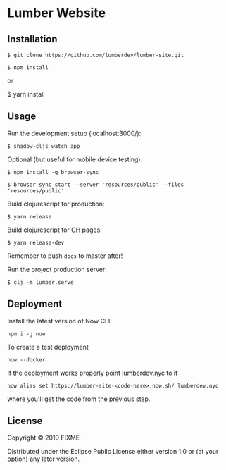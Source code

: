 # Lumber Website

## Installation

    $ git clone https://github.com/lumberdev/lumber-site.git

    $ npm install

or

\$ yarn install

## Usage

Run the development setup (localhost:3000/):

    $ shadow-cljs watch app

Optional (but useful for mobile device testing):

    $ npm install -g browser-sync

    $ browser-sync start --server 'resources/public' --files 'resources/public'

Build clojurescript for production:

    $ yarn release

Build clojurescript for [GH pages](https://lumberdev.github.io/lumber-site/):

    $ yarn release-dev

Remember to push `docs` to master after!

Run the project production server:

    $ clj -m lumber.serve

## Deployment

Install the latest version of Now CLI:

    npm i -g now

To create a test deployment

    now --docker

If the deployment works properly point lumberdev.nyc to it

    now alias set https://lumber-site-<code-here>.now.sh/ lumberdev.nyc

where you'll get the code from the previous step.

## License

Copyright © 2019 FIXME

Distributed under the Eclipse Public License either version 1.0 or (at
your option) any later version.
